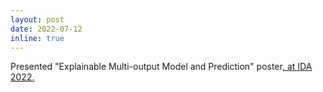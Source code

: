 ```yaml
---
layout: post
date: 2022-07-12
inline: true
---
```


Presented "Explainable Multi-output Model and Prediction" poster<a href="https://ida-2022.org/phd-forum/">, at IDA 2022. </a>